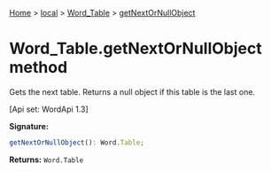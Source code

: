 [Home](./index) &gt; [local](local.md) &gt; [Word\_Table](local.word_table.md) &gt; [getNextOrNullObject](local.word_table.getnextornullobject.md)

# Word\_Table.getNextOrNullObject method

Gets the next table. Returns a null object if this table is the last one. 

 \[Api set: WordApi 1.3\]

**Signature:**
```javascript
getNextOrNullObject(): Word.Table;
```
**Returns:** `Word.Table`

